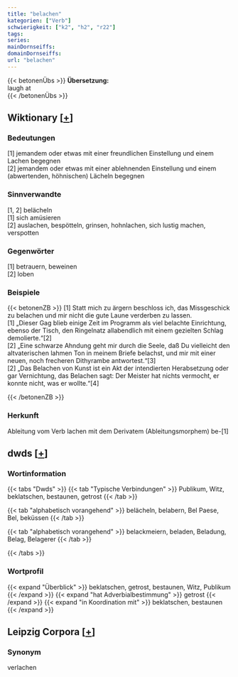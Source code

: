 ```yaml
---
title: "belachen"
kategorien: ["Verb"]
schwierigkeit: ["k2", "h2", "r22"]
tags:
series:
mainDornseiffs:
domainDornseiffs:
url: "belachen"
---
```


{{< betonenÜbs >}}
**Übersetzung:**  
laugh at  
{{< /betonenÜbs >}}

## Wiktionary [[+](https://de.wiktionary.org/wiki/belachen)]

### Bedeutungen
[1] jemandem oder etwas mit einer freundlichen Einstellung und einem Lachen begegnen  
[2] jemandem oder etwas mit einer ablehnenden Einstellung und einem (abwertenden, höhnischen) Lächeln begegnen  

### Sinnverwandte
[1, 2] belächeln  
[1] sich amüsieren  
[2] auslachen, bespötteln, grinsen, hohnlachen, sich lustig machen, verspotten  

### Gegenwörter
[1] betrauern, beweinen  
[2] loben  

### Beispiele
{{< betonenZB >}}
[1] Statt mich zu ärgern beschloss ich, das Missgeschick zu belachen und mir nicht die gute Laune verderben zu lassen.  
[1] „Dieser Gag blieb einige Zeit im Programm als viel belachte Einrichtung, ebenso der Tisch, den Ringelnatz allabendlich mit einem gezielten Schlag demolierte.“[2]  
[2] „Eine schwarze Ahndung geht mir durch die Seele, daß Du vielleicht den altvaterischen lahmen Ton in meinem Briefe belachst, und mir mit einer neuen, noch frecheren Dithyrambe antwortest.“[3]  
[2] „Das Belachen von Kunst ist ein Akt der intendierten Herabsetzung oder gar Vernichtung, das Belachen sagt: Der Meister hat nichts vermocht, er konnte nicht, was er wollte.“[4]  

{{< /betonenZB >}}
### Herkunft
Ableitung vom Verb lachen mit dem Derivatem (Ableitungsmorphem) be-[1]  



## dwds [[+](https://www.dwds.de/wb/belachen)]

### Wortinformation
{{< tabs "Dwds" >}}
{{< tab "Typische Verbindungen" >}}
Publikum, Witz, beklatschen, bestaunen, getrost
{{< /tab >}}

{{< tab "alphabetisch vorangehend" >}}
belächeln, belabern, Bel Paese, Bel, beküssen
{{< /tab >}}

{{< tab "alphabetisch vorangehend" >}}
belackmeiern, beladen, Beladung, Belag, Belagerer
{{< /tab >}}

{{< /tabs >}}

### Wortprofil
{{< expand "Überblick" >}} beklatschen, getrost, bestaunen, Witz, Publikum {{< /expand >}}
{{< expand "hat Adverbialbestimmung" >}} getrost {{< /expand >}}
{{< expand "in Koordination mit" >}} beklatschen, bestaunen {{< /expand >}}

## Leipzig Corpora [[+](https://corpora.uni-leipzig.de/en/res?word=belachen&corpusId=deu_newscrawl-public_2018)]


### Synonym
verlachen

